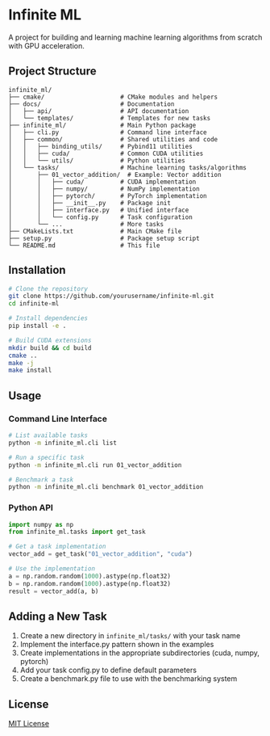 # Infinite ML

A project for building and learning machine learning algorithms from scratch with GPU acceleration.

## Project Structure

```
infinite_ml/
├── cmake/                     # CMake modules and helpers
├── docs/                      # Documentation
│   ├── api/                   # API documentation
│   └── templates/             # Templates for new tasks
├── infinite_ml/               # Main Python package
│   ├── cli.py                 # Command line interface
│   ├── common/                # Shared utilities and code
│   │   ├── binding_utils/     # Pybind11 utilities
│   │   ├── cuda/              # Common CUDA utilities
│   │   └── utils/             # Python utilities
│   └── tasks/                 # Machine learning tasks/algorithms
│       ├── 01_vector_addition/  # Example: Vector addition
│       │   ├── cuda/          # CUDA implementation
│       │   ├── numpy/         # NumPy implementation
│       │   ├── pytorch/       # PyTorch implementation
│       │   ├── __init__.py    # Package init
│       │   ├── interface.py   # Unified interface
│       │   └── config.py      # Task configuration
│       └── ...                # More tasks
├── CMakeLists.txt             # Main CMake file
├── setup.py                   # Package setup script
└── README.md                  # This file
```

## Installation

```bash
# Clone the repository
git clone https://github.com/yourusername/infinite-ml.git
cd infinite-ml

# Install dependencies
pip install -e .

# Build CUDA extensions
mkdir build && cd build
cmake ..
make -j
make install
```

## Usage

### Command Line Interface

```bash
# List available tasks
python -m infinite_ml.cli list

# Run a specific task
python -m infinite_ml.cli run 01_vector_addition

# Benchmark a task
python -m infinite_ml.cli benchmark 01_vector_addition
```

### Python API

```python
import numpy as np
from infinite_ml.tasks import get_task

# Get a task implementation
vector_add = get_task("01_vector_addition", "cuda")

# Use the implementation
a = np.random.random(1000).astype(np.float32)
b = np.random.random(1000).astype(np.float32)
result = vector_add(a, b)
```

## Adding a New Task

1. Create a new directory in `infinite_ml/tasks/` with your task name
2. Implement the interface.py pattern shown in the examples
3. Create implementations in the appropriate subdirectories (cuda, numpy, pytorch)
4. Add your task config.py to define default parameters
5. Create a benchmark.py file to use with the benchmarking system

## License

[MIT License](LICENSE)
